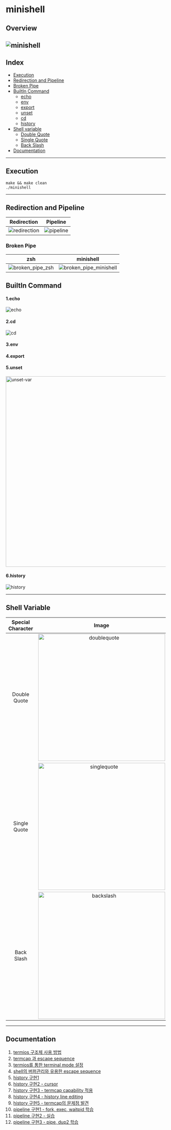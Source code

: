 # minishell
## Overview
![minishell](https://user-images.githubusercontent.com/60311340/147553101-57e3945e-dd0b-4c74-b273-67be6baedd57.gif)
---
## Index
- [Execution](#execution)
- [Redirection and Pipeline](#redirection-and-pipeline)
- [Broken Pipe](#broken-pipe)
- [BuiltIn Command](#buildin-command)
	- [echo](#1echo)
	- [env](#2env)
	- [export](#3export)
	- [unset](#4unset)
	- [cd](#5cd)
	- [history](#6history)
- [Shell variable](#shell-variable)
	- [Double Quote](#double-quote)
	- [Single Quote](#single-quote)
	- [Back Slash](#back-slash)
- [Documentation](#documentation)
---
## Execution
```shell
make && make clean
./minishell
```
---
## Redirection and Pipeline
|Redirection|Pipeline|
:---------:|:--------:
|![redirection](https://user-images.githubusercontent.com/60311340/147553579-4eb6c9dd-85fd-4a59-a630-9e2e7a7464d3.gif)|![pipeline](https://user-images.githubusercontent.com/60311340/147553573-0d1aa8fd-cd0a-4e73-94de-5c78977a37c7.gif)|

### Broken Pipe
|zsh|minishell|
:---------:|:--------:
|![broken_pipe_zsh](https://user-images.githubusercontent.com/60311340/147553755-e6a6f4a0-0cca-4150-8444-a7ef7f6b9ceb.gif)|![broken_pipe_minishell](https://user-images.githubusercontent.com/60311340/147553766-90f78b18-977a-4d54-847d-b6a797707b11.gif)|

## BuiltIn Command
#### 1.echo
![echo](https://user-images.githubusercontent.com/60311340/147555091-1ec06ef6-796d-4536-b5f5-a4dd9b4ce534.gif)
#### 2.cd
![cd](https://user-images.githubusercontent.com/60311340/147555665-976f4f33-fa03-4dff-894f-b51752572dcc.gif)
#### 3.env
#### 4.export
#### 5.unset
<img width="600" alt="unset-var" src="https://user-images.githubusercontent.com/60311340/147556155-5f78616d-d153-4127-be03-24b6fd778193.png">

#### 6.history
![history](https://user-images.githubusercontent.com/60311340/147556306-47771946-cce1-4d61-b250-2f65254137e1.gif)

---
## Shell Variable
|Special Character|Image|
:-----------:|:-----------:
|Double Quote|<img width="400" alt="doublequote" src="https://user-images.githubusercontent.com/60311340/147553969-785b813c-b518-4bdc-8cb1-573dd3670dc6.png">|
|Single Quote|<img width="400" alt="singlequote" src="https://user-images.githubusercontent.com/60311340/147553960-f6608f06-ca45-4270-8d78-57f8daf34afd.png">|
|Back Slash|<img width="400" alt="backslash" src="https://user-images.githubusercontent.com/60311340/147553920-8431ad0f-8d28-4b02-9b61-ea272adf060e.png">|
---
## Documentation
1. [termios 구조체 사용 방법](htts://github.com/jungcow/42Cursus/wiki/20210411(일))
2. [termcap 과 escape sequence](htts://github.com/jungcow/42Cursus/wiki/20210412(월))
3. [termios를 통한 terminal mode 설정](htts://github.com/jungcow/42Cursus/wiki/20210413(화))
4. [shell의 버퍼관리와 유용한 escape sequence](htts://github.com/jungcow/42Cursus/wiki/20210414(수))
5. [history 구현1](htts://github.com/jungcow/42Cursus/wiki/20210416(금))
6. [history 구현2 - cursor](htts://github.com/jungcow/42Cursus/wiki/20210418(일))
7. [history 구현3 - termcap capability 적용](htts://github.com/jungcow/42Cursus/wiki/20210419(월))
8. [history 구현4 - history line editing](htts://github.com/jungcow/42Cursus/wiki/20210420(화))
9. [history 구현5 - termcap의 문제점 발견](htts://github.com/jungcow/42Cursus/wiki/20210423(금))
10. [pipeline 구현1 - fork, exec, waitpid 학습](htts://github.com/jungcow/42Cursus/wiki/20210426(월))
11. [pipeline 구현2 - 실습](htts://github.com/jungcow/42Cursus/wiki/20210427(화))
12. [pipeline 구현3 - pipe, dup2 학습](htts://github.com/jungcow/42Cursus/wiki/20210428(수))

